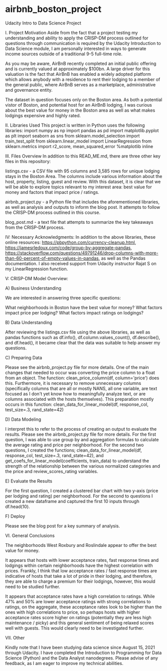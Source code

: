 # airbnb_boston_project
Udacity Intro to Data Science Project

I. Project Motivation
Aside from the fact that a project testing my understanding and ability to apply the CRISP-DM process outlined for questions through communication is required by the Udacity Introduction to Data Science module, I am personally interested in ways to generate income sources outside of a traditional 9-5 full-time role.

As you may be aware, AirBnB recently completed an initial public offering and is currently valued at approximately $100bn. A large driver for this valuation is the fact that AirBnB has enabled a widely adopted platform which allows anybody with a residence to rent their lodging to a member of the general public, where AirBnB serves as a marketplace, administrative and governance entity.

The dataset in question focuses only on the Boston area. As both a potential vistor of Boston, and potential host for an AirBnB lodging, I was curious about the best value for money in the Boston area as well as what makes lodgings expensive and highly rated.

II. Libraries Used
This project is written in Python uses the following libraries:
import numpy as np import pandas as pd 
import matplotlib.pyplot as plt 
import seaborn as sns 
from sklearn.model_selection import train_test_split 
from sklearn.linear_model import LinearRegression 
from sklearn.metrics import r2_score, mean_squared_error 
%matplotlib inline

III. Files Overview
In addition to this READ_ME.md, there are three other key files in this repository:

listings.csv - a CSV file with 95 columns and 3,585 rows for unique lodging stays in the Boston Area. The columns include various information about the host, property, listing, guest and review. With this dataset, it is clear that we will be able to explore topics relevant to my interest area: best value for money and factors that impact price / ratings.

airbnb_project.py - a Python file that includes the aforementioned libraries, as well as analysis and outputs to inform the blog post. It attempts to follow the CRISP-DM process outlined in this course.

blog_post.md - a text file that attempts to summarize the key takeaways from the CRISP-DM process.

IV: Necessary Acknowledgments:
In addition to the above libraries, these online resources: https://pbpython.com/currency-cleanup.html, https://jamesrledoux.com/code/group-by-aggregate-pandas, https://stackoverflow.com/questions/49791246/drop-columns-with-more-than-60-percent-of-empty-values-in-pandas, as well as the Pandas documentation. I also received support from Udacity instructor Rajat S on my LinearRegression function.

V: CRISP-DM Model Overview:

A) Business Understanding

We are interested in answering three specific questions:

What neighborhoods in Boston have the best value for money?
What factors impact price per lodging?
What factors impact ratings on lodgings?

B) Data Understanding

After reviewing the listings.csv file using the above libraries, as well as pandas functions such as df.info(), df.column.values_count(), df.describe(), and df.head(), it became clear that the data was suitable to help answer my questions.

C) Preparing Data

Please see the airbnb_project.py file for more details. One of the main changes that needed to occur was converting the price column to a float from an object. The function: clean_price_column(df, column='price') does this. Furthermore, it is necessary to remove unnecessary columns (specifically columns that are all or mostly NANS, all one variable, are text focused as I don't yet know how to meaningfully analyze text, or are columns associated with the hosts themselves). This preparation mostly occurs in this function: clean_data_for_linear_model(df, response_col, test_size=.3, rand_state=42)

D) Data Modeling

I interpret this to refer to the process of creating an output to evaluate the results. Please see the airbnb_project.py file for more details. For the first question, I was able to use group by and aggregation formulas to calculate the average rating and price per neighborhood. For the second two questions, I created the functions; clean_data_for_linear_model(df, response_col, test_size=.3, rand_state=42), and get_coefs_for_linear_model(coefficients, train_data) to understand the strength of the relationship between the various normalized categories and the price and review_scores_rating variables.

E) Evaluate the Results

For the first question, I created a clustered bar chart with two y-axis (price per lodging and rating) per neighborhood. For the second to questions I created a new dataframe and captured the first 10 inputs through df.head(10).

F) Deploy

Please see the blog post for a key summary of analysis.

VI. General Conclusions

The neighborhoods West Roxbury and Roslindale appear to offer the best value for money.


It appears that hosts with lower acceptance rates, fast response times and lodgings within certain neighborhoods have the highest correlation with prices. Frankly, I think that low acceptance rates / fast response times are indicative of hosts that take a lot of pride in their lodging, and therefore, they are able to charge a premium for their lodgings, however, this would need to be studied further.

It appears that acceptance rates have a high correlation to ratings. While 47% and 50% are lower acceptance ratings with strong correlations to ratings, on the aggregate, these acceptance rates look to be higher than the ones with high correlations to price, so perhaps hosts with higher acceptance rates score higher on ratings (potentially they are less high maintenance / picky) and this general sentiment of being relaxed scores well with guests. This would clearly need to be investigated further.

VII. Other

Kindly note that I have been studying data science since August 15, 2021 through Udacity. I have completed the Introduction to Programming for Data Science (Python) and the Data Analyst nanodegrees. Please advise of any feedback, as I am eager to improve my technical abilities. 
